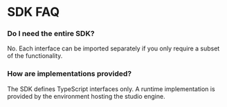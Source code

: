 # SDK FAQ

### Do I need the entire SDK?

No. Each interface can be imported separately if you only require a
subset of the functionality.

### How are implementations provided?

The SDK defines TypeScript interfaces only. A runtime implementation is
provided by the environment hosting the studio engine.
